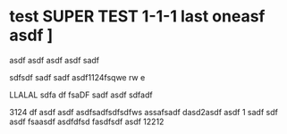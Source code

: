 # test SUPER TEST 1-1-1 last oneasf asdf ]

asdf asdf 
asdf asdf sadf 

sdfsdf sadf sadf 
asdf1124fsqwe rw e

LLALAL  sdfa df fsaDF sadf asdf sdfadf 

3124 df asdf asdf 
asdfsadfsdfsdfws assafsadf 
dasd2asdf asdf 1 sadf sdf asdf fsaasdf asdfdfsd fasdfsdf asdf  12212 